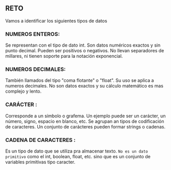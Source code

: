 ## RETO 
Vamos a identificar los siguientes tipos de datos

### NUMEROS ENTEROS:   
Se representan con el tipo de dato int. Son datos numéricos exactos y sin punto decimal. Pueden ser positivos o negativos. No llevan separadores de millares, ni tienen soporte para la notación exponencial.

### NUMEROS DECIMALES:  
También llamados del tipo "coma flotante" o "float". Su uso se aplica a numeros decimales. No son datos exactos y su cálculo matemático es mas complejo y lento.

### CARÁCTER : 
Corresponde a un símbolo o grafema. Un ejemplo puede ser un carácter, un número, signo, espacio en blanco, etc. Se agrupan an tipos de codificación de caracteres. Un conjunto de carácteres pueden formar strings o cadenas.

### CADENA DE CARACTERES : 
Es un tipo de dato que se utiliza pra almacenar texto. ``` No es un dato primitivo ``` como el int, boolean, float, etc. sino que es un conjunto de variables primitivas tipo caracter.
